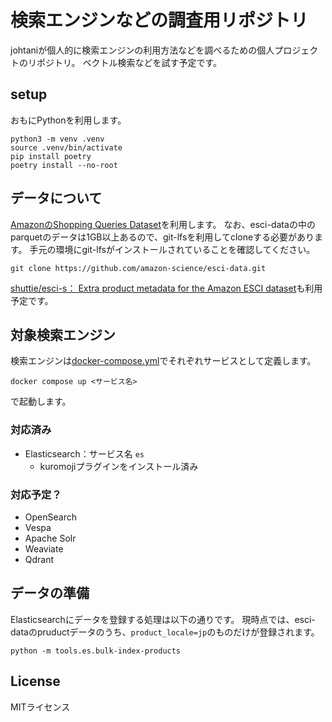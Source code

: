 # 検索エンジンなどの調査用リポジトリ

johtaniが個人的に検索エンジンの利用方法などを調べるための個人プロジェクトのリポジトリ。
ベクトル検索などを試す予定です。

## setup

おもにPythonを利用します。

```
python3 -m venv .venv
source .venv/bin/activate
pip install poetry
poetry install --no-root
```

## データについて

[AmazonのShopping Queries Dataset](https://github.com/amazon-science/esci-data)を利用します。
なお、esci-dataの中のparquetのデータは1GB以上あるので、git-lfsを利用してcloneする必要があります。
手元の環境にgit-lfsがインストールされていることを確認してください。

```
git clone https://github.com/amazon-science/esci-data.git
```

[shuttie/esci-s： Extra product metadata for the Amazon ESCI dataset](https://github.com/shuttie/esci-s)も利用予定です。

## 対象検索エンジン

検索エンジンは[docker-compose.yml](./docker-compose.yml)でそれぞれサービスとして定義します。

```
docker compose up <サービス名>
```
で起動します。

### 対応済み

* Elasticsearch：サービス名 `es`
  * kuromojiプラグインをインストール済み

### 対応予定？ 
 
* OpenSearch
* Vespa
* Apache Solr
* Weaviate
* Qdrant

## データの準備 

Elasticsearchにデータを登録する処理は以下の通りです。
現時点では、esci-dataのpruductデータのうち、`product_locale=jp`のものだけが登録されます。

```
python -m tools.es.bulk-index-products
```

## License

MITライセンス